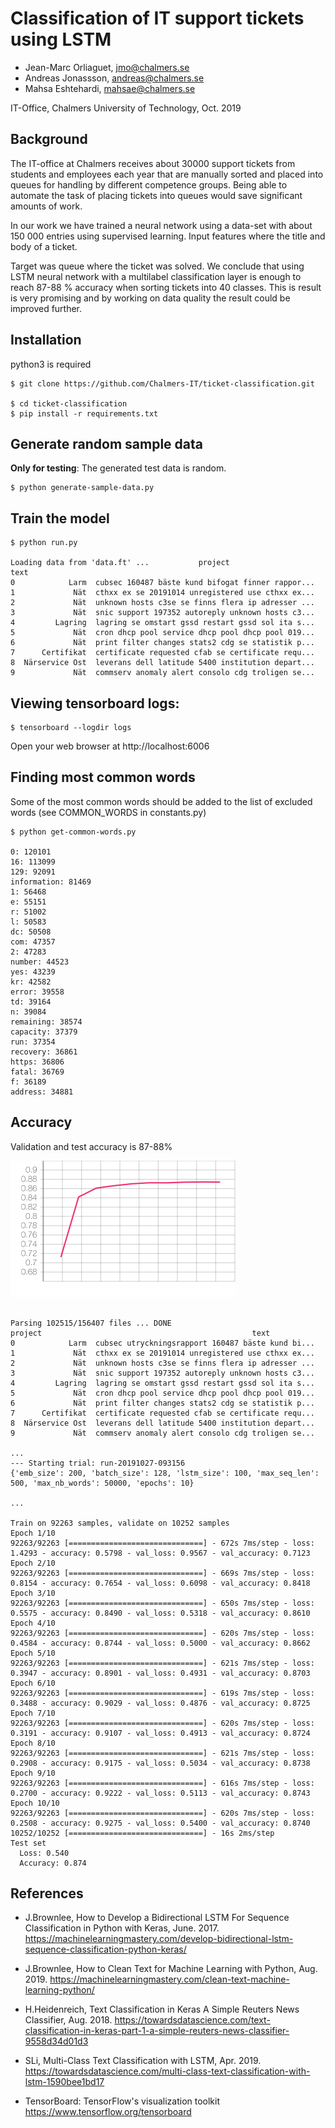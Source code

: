 # Classification of IT support tickets using LSTM


- Jean-Marc Orliaguet, jmo@chalmers.se 
- Andreas Jonassson, andreas@chalmers.se 
- Mahsa Eshtehardi, mahsae@chalmers.se

IT-Office, Chalmers University of Technology, Oct. 2019


## Background

The IT-office at Chalmers receives about 30000 support tickets from students and employees each year that are manually sorted and placed into queues for  handling by different competence groups. Being able to automate the task of placing tickets into queues would save significant amounts of work. 

In our work we have trained a neural network using a data-set with about 150 000 entries using supervised learning. Input features where the title and body of a ticket. 

Target was queue where the ticket was solved.  We conclude that using LSTM neural network with a multilabel classification layer is enough to reach 87-88 % accuracy when sorting tickets into 40 classes. This is result is very promising and by working on data quality the result could be improved further.

## Installation

python3 is required

```
$ git clone https://github.com/Chalmers-IT/ticket-classification.git

$ cd ticket-classification
$ pip install -r requirements.txt
```

## Generate random sample data

**Only for testing**: The generated test data is random.

```
$ python generate-sample-data.py
```

## Train the model
```
$ python run.py

Loading data from 'data.ft' ...           project                                               text
0            Larm  cubsec 160487 bäste kund bifogat finner rappor...
1             Nät  cthxx ex se 20191014 unregistered use cthxx ex...
2             Nät  unknown hosts c3se se finns flera ip adresser ...
3             Nät  snic support 197352 autoreply unknown hosts c3...
4         Lagring  lagring se omstart gssd restart gssd sol ita s...
5             Nät  cron dhcp pool service dhcp pool dhcp pool 019...
6             Nät  print filter changes stats2 cdg se statistik p...
7      Certifikat  certificate requested cfab se certificate requ...
8  Närservice Ost  leverans dell latitude 5400 institution depart...
9             Nät  commserv anomaly alert consolo cdg troligen se...
```

## Viewing tensorboard logs:

```
$ tensorboard --logdir logs
```

Open your web browser at http://localhost:6006

## Finding most common words
Some of the most common words should be added to the list of excluded words (see COMMON_WORDS in constants.py)
```
$ python get-common-words.py

0: 120101
16: 113099
129: 92091
information: 81469
1: 56468
e: 55151
r: 51002
l: 50583
dc: 50508
com: 47357
2: 47283
number: 44523
yes: 43239
kr: 42582
error: 39558
td: 39164
n: 39084
remaining: 38574
capacity: 37379
run: 37354
recovery: 36861
https: 36806
fatal: 36769
f: 36189
address: 34881

```

## Accuracy

Validation and test accuracy is 87-88%

![Accuracy](accuracy.png)

```

Parsing 102515/156407 files ... DONE
project                                               text
0            Larm  cubsec utryckningsrapport 160487 bäste kund bi...
1             Nät  cthxx ex se 20191014 unregistered use cthxx ex...
2             Nät  unknown hosts c3se se finns flera ip adresser ...
3             Nät  snic support 197352 autoreply unknown hosts c3...
4         Lagring  lagring se omstart gssd restart gssd sol ita s...
5             Nät  cron dhcp pool service dhcp pool dhcp pool 019...
6             Nät  print filter changes stats2 cdg se statistik p...
7      Certifikat  certificate requested cfab se certificate requ...
8  Närservice Ost  leverans dell latitude 5400 institution depart...
9             Nät  commserv anomaly alert consolo cdg troligen se...

...
--- Starting trial: run-20191027-093156
{'emb_size': 200, 'batch_size': 128, 'lstm_size': 100, 'max_seq_len': 500, 'max_nb_words': 50000, 'epochs': 10}

...

Train on 92263 samples, validate on 10252 samples
Epoch 1/10
92263/92263 [==============================] - 672s 7ms/step - loss: 1.4293 - accuracy: 0.5798 - val_loss: 0.9567 - val_accuracy: 0.7123
Epoch 2/10
92263/92263 [==============================] - 669s 7ms/step - loss: 0.8154 - accuracy: 0.7654 - val_loss: 0.6098 - val_accuracy: 0.8418
Epoch 3/10
92263/92263 [==============================] - 650s 7ms/step - loss: 0.5575 - accuracy: 0.8490 - val_loss: 0.5318 - val_accuracy: 0.8610
Epoch 4/10
92263/92263 [==============================] - 620s 7ms/step - loss: 0.4584 - accuracy: 0.8744 - val_loss: 0.5000 - val_accuracy: 0.8662
Epoch 5/10
92263/92263 [==============================] - 621s 7ms/step - loss: 0.3947 - accuracy: 0.8901 - val_loss: 0.4931 - val_accuracy: 0.8703
Epoch 6/10
92263/92263 [==============================] - 619s 7ms/step - loss: 0.3488 - accuracy: 0.9029 - val_loss: 0.4876 - val_accuracy: 0.8725
Epoch 7/10
92263/92263 [==============================] - 620s 7ms/step - loss: 0.3191 - accuracy: 0.9107 - val_loss: 0.4913 - val_accuracy: 0.8724
Epoch 8/10
92263/92263 [==============================] - 621s 7ms/step - loss: 0.2908 - accuracy: 0.9175 - val_loss: 0.5034 - val_accuracy: 0.8738
Epoch 9/10
92263/92263 [==============================] - 616s 7ms/step - loss: 0.2700 - accuracy: 0.9222 - val_loss: 0.5113 - val_accuracy: 0.8743
Epoch 10/10
92263/92263 [==============================] - 620s 7ms/step - loss: 0.2508 - accuracy: 0.9275 - val_loss: 0.5400 - val_accuracy: 0.8740
10252/10252 [==============================] - 16s 2ms/step
Test set
  Loss: 0.540
  Accuracy: 0.874
```

## References

- J.Brownlee, How to Develop a Bidirectional LSTM For Sequence Classification in Python with Keras, June. 2017. https://machinelearningmastery.com/develop-bidirectional-lstm-sequence-classification-python-keras/
- J.Brownlee, How to Clean Text for Machine Learning with Python, Aug. 2019. https://machinelearningmastery.com/clean-text-machine-learning-python/
- H.Heidenreich, Text Classification in Keras A Simple Reuters News Classifier, Aug. 2018.  https://towardsdatascience.com/text-classification-in-keras-part-1-a-simple-reuters-news-classifier-9558d34d01d3

- SLi, Multi-Class Text Classification with LSTM, Apr. 2019.  https://towardsdatascience.com/multi-class-text-classification-with-lstm-1590bee1bd17 
- TensorBoard: TensorFlow's visualization toolkit  https://www.tensorflow.org/tensorboard
